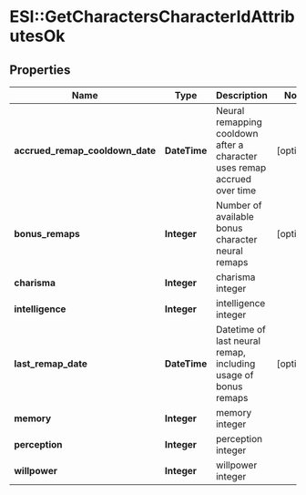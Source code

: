 # ESI::GetCharactersCharacterIdAttributesOk

## Properties
Name | Type | Description | Notes
------------ | ------------- | ------------- | -------------
**accrued_remap_cooldown_date** | **DateTime** | Neural remapping cooldown after a character uses remap accrued over time | [optional] 
**bonus_remaps** | **Integer** | Number of available bonus character neural remaps | [optional] 
**charisma** | **Integer** | charisma integer | 
**intelligence** | **Integer** | intelligence integer | 
**last_remap_date** | **DateTime** | Datetime of last neural remap, including usage of bonus remaps | [optional] 
**memory** | **Integer** | memory integer | 
**perception** | **Integer** | perception integer | 
**willpower** | **Integer** | willpower integer | 

